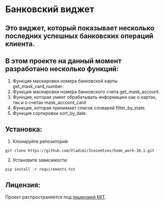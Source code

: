 # Банковский виджет
## Это виджет, который показывает несколько последних успешных банковских операций клиента.
## В этом проекте на данный момент разработано несколько функций:
1. Функция маскировки номера банковской карты get_mask_card_number.
2. Функция маскировки номера банковского счета get_mask_account.
3. Функция, которая умеет обрабатывать информацию как о картах, так и о счетах mask_account_card
4. Функция, которая принимает список словарей filter_by_state. 
5. Функция сортировки sort_by_date.

## Установка:
1. Клонируйте репозиторий:
```commandline
git clone https://github.com/VladimirInozemtsev/home_work-10.1.git
```
2. Установите зависимости:
```
pip install -r requirements.txt
```

## Лицензия:

Проект распространяется под [лицензией MIT](LICENSE).
